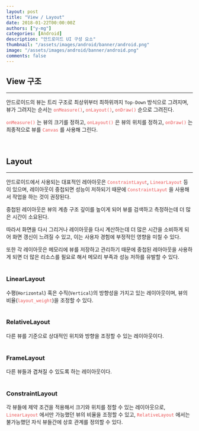 ```yaml
---
layout: post
title: "View / Layout"
date: 2018-01-22T00:00:00Z
authors: ["y-mg"]
categories: [Android]
description: "안드로이드 UI 구성 요소"
thumbnail: "/assets/images/android/banner/android.png"
image: "/assets/images/android/banner/android.png"
comments: false
---
```


## View 구조
***
안드로이드의 뷰는 트리 구조로 최상위부터 최하위까지 `Top-Down` 방식으로 그려지며, 뷰가 그려지는 순서는 <code style="color: #eb5657;">onMeasure()</code>, <code style="color: #eb5657;">onLayout()</code>, <code style="color: #eb5657;">onDraw()</code> 순으로 그려진다.
<br/>

<code style="color: #eb5657;">onMeasure()</code> 는 뷰의 크기를 정하고, <code style="color: #eb5657;">onLayout()</code> 은 뷰의 위치를 정하고,  <code style="color: #eb5657;">onDraw()</code> 는 최종적으로 뷰를 <code style="color: #eb5657;">Canvas</code> 를 사용해 그린다.
<br/>
<br/>
<br/>



## Layout
***
안드로이드에서 사용되는 대표적인 레아아웃은 <code style="color: #eb5657;">ConstraintLayut</code>, <code style="color: #eb5657;">LinearLayout</code> 등이 있으며, 레이아웃이 중첩되면 성능이 저하되기 때문에 <code style="color: #eb5657;">ConstraintLayut</code> 을 사용해서 작업을 하는 것이 권장된다.
<br/>

중첩된 레이아웃은 뷰의 계층 구조 깊이를 높이게 되어 뷰를 검색하고 측정하는데 더 많은 시간이 소요된다. 
<br/>

따라서 화면을 다시 그리거나 레이아웃을 다시 계산하는데 더 많은 시간을 소비하게 되어 화면 갱신이 느려질 수 있고, 이는 사용자 경험에 부정적인 영향을 미칠 수 있다.
<br/>

또한 각 레이아웃은 메모리에 뷰를 저장하고 관리하기 때문에 중첩된 레아아웃을 사용하게 되면 더 많은 리소스를 필요로 해서 메모리 부족과 성능 저하를 유발할 수 있다.
<br/>
<br/>

### LinearLayout
수평(`Horizontal`) 혹은 수직(`Vertical`)의 방향성을 가지고 있는 레이아웃이며, 뷰의 비율(<code style="color: #eb5657;">layout_weight</code>)을 조정할 수 있다.
<br/>
<br/>

### RelativeLayout
다른 뷰를 기준으로 상대적인 위치와 방향을 조정할 수 있는 레이아웃이다.
<br/>
<br/>

### FrameLayout
다른 뷰들과 겹쳐질 수 있도록 하는 레이아웃이다.
<br/>
<br/>

### ConstraintLayout
각 뷰들에 제약 조건을 적용해서 크기와 위치를 정할 수 있는 레이아웃으로, <code style="color: #eb5657;">LinearLayout</code> 에서만 가능했던 뷰의 비율을 조정할 수 있고, <code style="color: #eb5657;">RelativeLayout</code> 에서는 불가능했던 자식 뷰들간에 상호 관계를 정의할 수 있다.